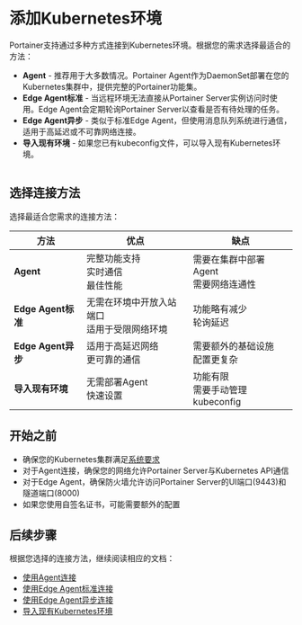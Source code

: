 # 添加Kubernetes环境

Portainer支持通过多种方式连接到Kubernetes环境。根据您的需求选择最适合的方法：

* **Agent** - 推荐用于大多数情况。Portainer Agent作为DaemonSet部署在您的Kubernetes集群中，提供完整的Portainer功能集。
* **Edge Agent标准** - 当远程环境无法直接从Portainer Server实例访问时使用。Edge Agent会定期轮询Portainer Server以查看是否有待处理的任务。
* **Edge Agent异步** - 类似于标准Edge Agent，但使用消息队列系统进行通信，适用于高延迟或不可靠网络连接。
* **导入现有环境** - 如果您已有kubeconfig文件，可以导入现有Kubernetes环境。

<figure><img src="../../..//assets/2.22-environments-add.gif" alt=""><figcaption></figcaption></figure>

## 选择连接方法

选择最适合您需求的连接方法：

| 方法 | 优点 | 缺点 |
|------|------|------|
| **Agent** | 完整功能支持<br>实时通信<br>最佳性能 | 需要在集群中部署Agent<br>需要网络连通性 |
| **Edge Agent标准** | 无需在环境中开放入站端口<br>适用于受限网络环境 | 功能略有减少<br>轮询延迟 |
| **Edge Agent异步** | 适用于高延迟网络<br>更可靠的通信 | 需要额外的基础设施<br>配置更复杂 |
| **导入现有环境** | 无需部署Agent<br>快速设置 | 功能有限<br>需要手动管理kubeconfig |

## 开始之前

* 确保您的Kubernetes集群满足[系统要求](../../../../start/requirements-and-prerequisites.md)
* 对于Agent连接，确保您的网络允许Portainer Server与Kubernetes API通信
* 对于Edge Agent，确保防火墙允许访问Portainer Server的UI端口(9443)和隧道端口(8000)
* 如果您使用自签名证书，可能需要额外的配置

## 后续步骤

根据您选择的连接方法，继续阅读相应的文档：

* [使用Agent连接](agent.md)
* [使用Edge Agent标准连接](edge.md)
* [使用Edge Agent异步连接](edge-async.md)
* [导入现有Kubernetes环境](import.md)
